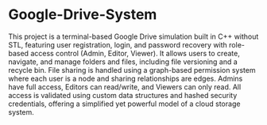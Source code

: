 # Google-Drive-System



This project is a terminal-based Google Drive simulation built in C++ without STL, featuring user registration, login, and password recovery with role-based access control (Admin, Editor, Viewer). It allows users to create, navigate, and manage folders and files, including file versioning and a recycle bin. File sharing is handled using a graph-based permission system where each user is a node and sharing relationships are edges. Admins have full access, Editors can read/write, and Viewers can only read. All access is validated using custom data structures and hashed security credentials, offering a simplified yet powerful model of a cloud storage system.
